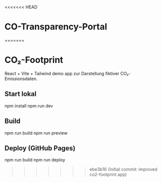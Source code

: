 <<<<<<< HEAD
# CO-Transparency-Portal
=======
# CO₂-Footprint

React + Vite + Tailwind demo app zur Darstellung fiktiver CO₂-Emissionsdaten.

## Start lokal
npm install
npm run dev

## Build
npm run build
npm run preview

## Deploy (GitHub Pages)
npm run build
npm run deploy
>>>>>>> ebe3b16 (Initial commit: improved co2-footprint app)
